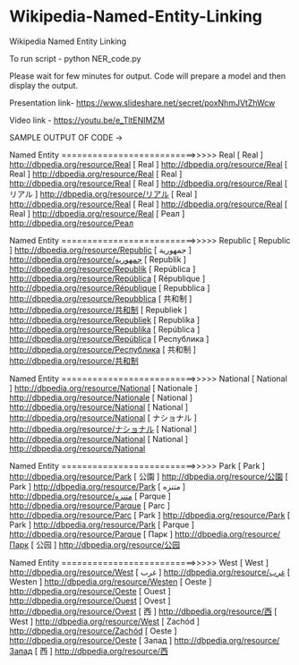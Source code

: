 # Wikipedia-Named-Entity-Linking
Wikipedia Named Entity Linking

To run script - 
python NER_code.py

Please wait for few minutes for output. Code will prepare a model and then display the output.

Presentation link- 
https://www.slideshare.net/secret/poxNhmJVtZhWcw

Video link - 
https://youtu.be/e_TltENIMZM

SAMPLE OUTPUT OF CODE ->

Named Entity  ==========================>>>>>   Real
[ Real ] http://dbpedia.org/resource/Real
[ Real ] http://dbpedia.org/resource/Real
[ Real ] http://dbpedia.org/resource/Real
[ Real ] http://dbpedia.org/resource/Real
[ Real ] http://dbpedia.org/resource/Real
[ リアル ] http://dbpedia.org/resource/リアル
[ Real ] http://dbpedia.org/resource/Real
[ Real ] http://dbpedia.org/resource/Real
[ Real ] http://dbpedia.org/resource/Real
[ Реал ] http://dbpedia.org/resource/Реал

Named Entity  ==========================>>>>>   Republic
[ Republic ] http://dbpedia.org/resource/Republic
[ جمهورية ] http://dbpedia.org/resource/جمهورية
[ Republik ] http://dbpedia.org/resource/Republik
[ República ] http://dbpedia.org/resource/República
[ République ] http://dbpedia.org/resource/République
[ Repubblica ] http://dbpedia.org/resource/Repubblica
[ 共和制 ] http://dbpedia.org/resource/共和制
[ Republiek ] http://dbpedia.org/resource/Republiek
[ Republika ] http://dbpedia.org/resource/Republika
[ República ] http://dbpedia.org/resource/República
[ Республика ] http://dbpedia.org/resource/Республика
[ 共和制 ] http://dbpedia.org/resource/共和制

Named Entity  ==========================>>>>>   National
[ National ] http://dbpedia.org/resource/National
[ Nationale ] http://dbpedia.org/resource/Nationale
[ National ] http://dbpedia.org/resource/National
[ National ] http://dbpedia.org/resource/National
[ ナショナル ] http://dbpedia.org/resource/ナショナル
[ National ] http://dbpedia.org/resource/National
[ National ] http://dbpedia.org/resource/National

Named Entity  ==========================>>>>>   Park
[ Park ] http://dbpedia.org/resource/Park
[ 公園 ] http://dbpedia.org/resource/公園
[ Park ] http://dbpedia.org/resource/Park
[ متنزه ] http://dbpedia.org/resource/متنزه
[ Parque ] http://dbpedia.org/resource/Parque
[ Parc ] http://dbpedia.org/resource/Parc
[ Park ] http://dbpedia.org/resource/Park
[ Park ] http://dbpedia.org/resource/Park
[ Parque ] http://dbpedia.org/resource/Parque
[ Парк ] http://dbpedia.org/resource/Парк
[ 公园 ] http://dbpedia.org/resource/公园

Named Entity  ==========================>>>>>   West
[ West ] http://dbpedia.org/resource/West
[ غرب ] http://dbpedia.org/resource/غرب
[ Westen ] http://dbpedia.org/resource/Westen
[ Oeste ] http://dbpedia.org/resource/Oeste
[ Ouest ] http://dbpedia.org/resource/Ouest
[ Ovest ] http://dbpedia.org/resource/Ovest
[ 西 ] http://dbpedia.org/resource/西
[ West ] http://dbpedia.org/resource/West
[ Zachód ] http://dbpedia.org/resource/Zachód
[ Oeste ] http://dbpedia.org/resource/Oeste
[ Запад ] http://dbpedia.org/resource/Запад
[ 西 ] http://dbpedia.org/resource/西
